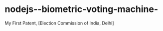 # nodejs--biometric-voting-machine-
My First Patent, [Election Commission of India, Delhi]
 
 
  
 

